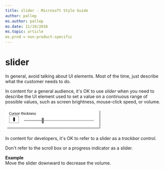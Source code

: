```yaml
---
title: slider - Microsoft Style Guide
author: pallep
ms.author: pallep
ms.date: 11/19/2016
ms.topic: article
ms.prod = non-product-specific
---
```


# slider

In general, avoid talking about UI elements. Most of the time, just describe what the customer needs to do.

In content for a general audience, it's OK to use *slider* when
you need to describe the UI element used to set a value on a continuous
range of possible values, such as screen brightness, mouse-click speed,
or volume. 

![](media/slider/1637616098.png)

In content for developers, it's OK to refer to a slider as a *trackbar control*.

Don't refer to the scroll box or a progress indicator as a slider.

**Example**  
Move the slider downward to decrease the volume.  
